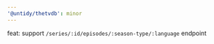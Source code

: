 ```yaml
---
'@untidy/thetvdb': minor
---
```


feat: support `/series/:id/episodes/:season-type/:language` endpoint
